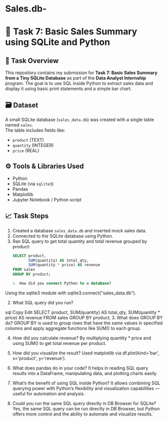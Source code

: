 # Sales.db-
# 🧾 Task 7: Basic Sales Summary using SQLite and Python

## 📌 Task Overview

This repository contains my submission for **Task 7: Basic Sales Summary from a Tiny SQLite Database** as part of the **Data Analyst Internship** program. The goal is to use SQL inside Python to extract sales data and display it using basic print statements and a simple bar chart.

## 🗃️ Dataset

A small SQLite database (`sales_data.db`) was created with a single table named `sales`.  
The table includes fields like:

- `product` (TEXT)
- `quantity` (INTEGER)
- `price` (REAL)

## ⚙️ Tools & Libraries Used

- Python
- SQLite (via `sqlite3`)
- Pandas
- Matplotlib
- Jupyter Notebook / Python script

## 📈 Task Steps

1. Created a database `sales_data.db` and inserted mock sales data.
2. Connected to the SQLite database using Python.
3. Ran SQL query to get total quantity and total revenue grouped by product:
   ```sql
   SELECT product, 
          SUM(quantity) AS total_qty, 
          SUM(quantity * price) AS revenue 
   FROM sales 
   GROUP BY product;

   1. How did you connect Python to a database?
Using the sqlite3 module with sqlite3.connect("sales_data.db").

2. What SQL query did you run?

sql
Copy
Edit
SELECT product, SUM(quantity) AS total_qty, SUM(quantity * price) AS revenue FROM sales GROUP BY product;
3. What does GROUP BY do?
GROUP BY is used to group rows that have the same values in specified columns and apply aggregate functions like SUM() to each group.

4. How did you calculate revenue?
By multiplying quantity * price and using SUM() to get total revenue per product.

5. How did you visualize the result?
Used matplotlib via df.plot(kind='bar', x='product', y='revenue').

6. What does pandas do in your code?
It helps in reading SQL query results into a DataFrame, manipulating data, and plotting charts easily.

7. What’s the benefit of using SQL inside Python?
It allows combining SQL querying power with Python’s flexibility and visualization capabilities — useful for automation and analysis.

8. Could you run the same SQL query directly in DB Browser for SQLite?
Yes, the same SQL query can be run directly in DB Browser, but Python offers more control and the ability to automate and visualize results.`
